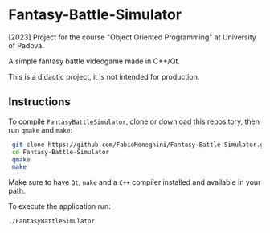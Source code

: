 # Fantasy-Battle-Simulator
[2023] Project for the course "Object Oriented Programming" at University of Padova.

A simple fantasy battle videogame made in C++/Qt.

This is a didactic project, it is not intended for production.

## Instructions
To compile `FantasyBattleSimulator`, clone or download this repository, then run `qmake` and `make`:
```bash
 git clone https://github.com/FabioMeneghini/Fantasy-Battle-Simulator.git
 cd Fantasy-Battle-Simulator
 qmake
 make
```
Make sure to have `Qt`, `make` and a `C++` compiler installed and available in your path.

To execute the application run:
```bash
./FantasyBattleSimulator
```
